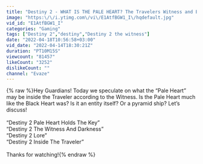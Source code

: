 ```yaml
---
title: "Destiny 2 - WHAT IS THE PALE HEART? The Travelers Witness and Entity Inside?"
image: "https:\/\/i.ytimg.com\/vi\/E1AtfBGW1_I\/hqdefault.jpg"
vid_id: "E1AtfBGW1_I"
categories: "Gaming"
tags: ["Destiny 2","destiny","Destiny 2 the witness"]
date: "2022-04-18T10:56:58+03:00"
vid_date: "2022-04-14T18:30:21Z"
duration: "PT10M15S"
viewcount: "81457"
likeCount: "3252"
dislikeCount: ""
channel: "Evaze"
---
```

{% raw %}Hey Guardians! Today we speculate on what the “Pale Heart” may be inside the Traveler according to the Witness. Is the Pale Heart much like the Black Heart was? Is it an entity itself? Or a pyramid ship? Let’s discuss!<br /><br />“Destiny 2 Pale Heart Holds The Key”<br />“Destiny 2 The Witness And Darkness”<br />“Destiny 2 Lore”<br />“Destiny 2 Inside The Traveler”<br /><br />Thanks for watching!{% endraw %}
